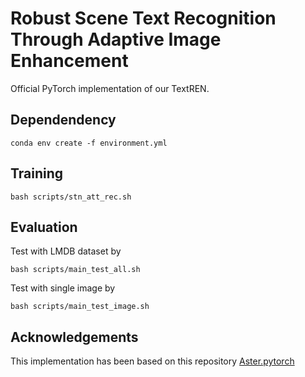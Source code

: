 # Robust Scene Text Recognition Through Adaptive Image Enhancement

Official PyTorch implementation of our TextREN.

## Dependendency
```
conda env create -f environment.yml
```

## Training
```
bash scripts/stn_att_rec.sh
```

## Evaluation
Test with LMDB dataset by
```
bash scripts/main_test_all.sh
```
Test with single image by
```
bash scripts/main_test_image.sh
```

## Acknowledgements
This implementation has been based on this repository [Aster.pytorch](github.com/ayumiymk/aster.pytorch)